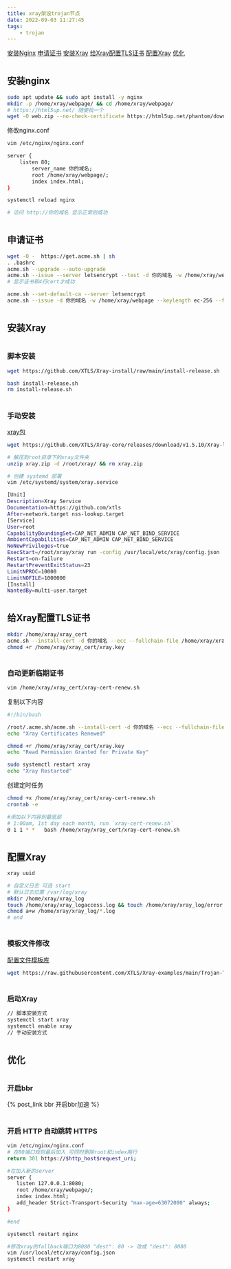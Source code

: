 ```yaml
---
title: xray架设trojan节点
date: 2022-09-03 11:27:45
tags:
	- trojan
---
```



[安装Nginx](#nginx)
[申请证书](#tls)
[安装Xray](#install)
[给Xray配置TLS证书](#usetls)
[配置Xray](#configurate)
[优化](#optimization)

# <h2 id="nginx">安装nginx</h2>

``` bash
sudo apt update && sudo apt install -y nginx
mkdir -p /home/xray/webpage/ && cd /home/xray/webpage/
# https://html5up.net/ 随便找一个
wget -O web.zip --no-check-certificate https://html5up.net/phantom/download && unzip web.zip && rm web.zip
```

修改nginx.conf

``` bash
vim /etc/nginx/nginx.conf

server {
    listen 80;
		server_name 你的域名;
		root /home/xray/webpage/;
		index index.html;
}

systemctl reload nginx

# 访问 http://你的域名 显示正常则成功
```

# <h2 id="tls">申请证书</h2>

``` bash
wget -O -  https://get.acme.sh | sh
. .bashrc
acme.sh --upgrade --auto-upgrade
acme.sh --issue --server letsencrypt --test -d 你的域名 -w /home/xray/webpage --keylength ec-256
# 显示证书和4行cert才成功

acme.sh --set-default-ca --server letsencrypt
acme.sh --issue -d 你的域名 -w /home/xray/webpage --keylength ec-256 --force

```

# <h2 id="install">安装Xray</h2>

# <h3>脚本安装</h3>
``` bash
wget https://github.com/XTLS/Xray-install/raw/main/install-release.sh

bash install-release.sh
rm install-release.sh

```

# <h3>手动安装</h3>

[xray包](https://p4gefau1t.github.io/trojan-go/basic/full-config/)

``` bash
wget https://github.com/XTLS/Xray-core/releases/download/v1.5.10/Xray-linux-64.zip -O xray.zip

# 解压到root目录下的xray文件夹 
unzip xray.zip -d /root/xray/ && rm xray.zip

# 创建 systemd 部署
vim /etc/systemd/system/xray.service

[Unit]
Description=Xray Service
Documentation=https://github.com/xtls
After=network.target nss-lookup.target
[Service]
User=root
CapabilityBoundingSet=CAP_NET_ADMIN CAP_NET_BIND_SERVICE
AmbientCapabilities=CAP_NET_ADMIN CAP_NET_BIND_SERVICE
NoNewPrivileges=true
ExecStart=/root/xray/xray run -config /usr/local/etc/xray/config.json
Restart=on-failure
RestartPreventExitStatus=23
LimitNPROC=10000
LimitNOFILE=1000000
[Install]
WantedBy=multi-user.target

```

# <h2 id="usetls">给Xray配置TLS证书</h2>

``` bash
mkdir /home/xray/xray_cert
acme.sh --install-cert -d 你的域名 --ecc --fullchain-file /home/xray/xray_cert/xray.crt --key-file /home/xray/xray_cert/xray.key
chmod +r /home/xray/xray_cert/xray.key
```

# <h3>自动更新临期证书</h3>


``` bash
vim /home/xray/xray_cert/xray-cert-renew.sh
```
复制以下内容
``` bash
#!/bin/bash

/root/.acme.sh/acme.sh --install-cert -d 你的域名 --ecc --fullchain-file /home/xray/xray_cert/xray.crt --key-file /home/xray/xray_cert/xray.key
echo "Xray Certificates Renewed"

chmod +r /home/xray/xray_cert/xray.key
echo "Read Permission Granted for Private Key"

sudo systemctl restart xray
echo "Xray Restarted"
```

创建定时任务

``` bash
chmod +x /home/xray/xray_cert/xray-cert-renew.sh
crontab -e

#添加以下内容到最底部
# 1:00am, 1st day each month, run `xray-cert-renew.sh`
0 1 1 * *   bash /home/xray/xray_cert/xray-cert-renew.sh
```

# <h2 id="configurate">配置Xray</h2>

``` bash
xray uuid

# 自定义日志 可选 start
# 默认日志位置 /var/log/xray
mkdir /home/xray/xray_log
touch /home/xray/xray_logaccess.log && touch /home/xray/xray_log/error.log
chmod a+w /home/xray/xray_log/*.log
# end
```

# <h3>模板文件修改</h3>
[配置文件模板库](https://github.com/XTLS/Xray-examples)
``` bash
wget https://raw.githubusercontent.com/XTLS/Xray-examples/main/Trojan-TCP-XTLS/config_server.json -O /usr/local/etc/xray/config.json

```
# <h3>启动Xray</h3>

``` bash
// 脚本安装方式
systemctl start xray
systemctl enable xray
// 手动安装方式

```

# <h2 id="optimization">优化</h2>

# <h3>开启bbr</h3>
{% post_link bbr 开启bbr加速 %}

# <h3>开启 HTTP 自动跳转 HTTPS</h3>

``` bash
vim /etc/nginx/nginx.conf
# 在80端口规则最后加入 可同时删除root和index两行
return 301 https://$http_host$request_uri;

#在加入新的server
server {
   listen 127.0.0.1:8080;
   root /home/xray/webpage/;
   index index.html;
   add_header Strict-Transport-Security "max-age=63072000" always;
}

#end

systemctl restart nginx

#修改xray的fallback端口为8080 "dest": 80 -> 改成 "dest": 8080
vim /usr/local/etc/xray/config.json
systemctl restart xray
```